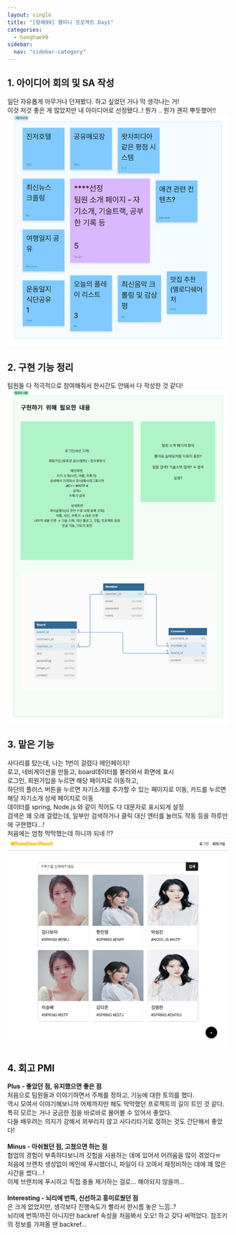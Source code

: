 ```yaml
---
layout: single
title: "[항해99] 웹미니 프로젝트 Day1"
categories:
  - hanghae99
sidebar:
  nav: "sidebar-category"
---
```


## 1. 아이디어 회의 및 SA 작성

일단 자유롭게 아무거나 던져봤다. 하고 싶었던 거나 막 생각나는 거!<br />
이것 저것 좋은 게 많았지만 내 아이디어로 선정됐다..! 뭔가 .. 뭔가 괜히 뿌듯했어!!
![웹미니 Day1](/assets/images/hanghae-1.png)


## 2. 구현 기능 정리

팀원들 다 적극적으로 참여해줘서 한시간도 안돼서 다 작성한 것 같다!
![웹미니 Day1](/assets/images/hanghae-1-2.png)


## 3. 맡은 기능

사다리를 탔는데, 나는 1번이 걸렸다 메인페이지!<br />
로고, 네비게이션을 만들고, board데이터를 불러와서 화면에 표시<br />
로그인, 회원가입을 누르면 해당 페이지로 이동하고,<br />
하단의 플러스 버튼을 누르면 자기소개를 추가할 수 있는 페이지로 이동, 카드를 누르면 해당 자기소개 상세 페이지로 이동<br />
데이터를 spring, Node.js 와 같이 적어도 다 대문자로 표시되게 설정<br />
검색은 꽤 오래 걸렸는데, 일부만 검색하거나 클릭 대신 엔터를 눌러도 작동 등을 하루만에 구현했다...! <br />
처음에는 엄청 막막했는데 하니까 되네 !!?
![웹미니 Day1](/assets/images/hanghae-1-3.png)


## 4. 회고 PMI

**Plus - 좋았던 점, 유지했으면 좋은 점** <br />
처음으로 팀원들과 이야기하면서 주제를 정하고, 기능에 대한 토의를 했다.<br />
역시 모여서 이야기해보니까 어제까지만 해도 막막했던 프로젝트의 길이 트인 것 같다.<br />
특히 모르는 거나 궁금한 점을 바로바로 물어볼 수 있어서 좋았다.<br />
다들 배우려는 의지가 강해서 꾀부리지 않고 사다리타기로 정하는 것도 간단해서 좋았다!
<br />
<br />
**Minus - 아쉬웠던 점, 고쳤으면 하는 점**<br />
협업의 경험이 부족하다보니까 깃헙을 사용하는 데에 있어서 어려움을 많이 겪었다ㅠ<br />
처음에 브랜치 생성없이 메인에 푸시했더니, 파일이 다 꼬여서 재정비하는 데에 꽤 많은 시간을 썼다...!<br />
이제 브랜치에 푸시하고 직접 충돌 제거하는 걸로... 해야되지 않을까...
<br />
<br />
**Interesting - 뇌리에 번뜩, 신선하고 흥미로웠던 점**<br />
은 크게 없었지만, 생각보다 진행속도가 빨라서 한시름 놓은 느낌..?<br />
뇌리에 번뜩!까진 아니지만 backref 속성을 처음봐서 오오! 하고 갖다 써먹었다. 참조키의 정보를 가져올 땐 backref...
